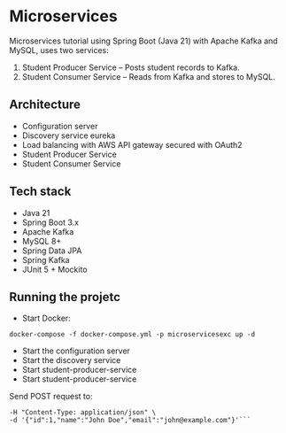 # Microservices

Microservices tutorial using Spring Boot (Java 21) with Apache Kafka and MySQL, uses two services: 

1. Student Producer Service – Posts student records to Kafka. 
2. Student Consumer Service – Reads from Kafka and stores to MySQL.



## Architecture
* Configuration server
* Discovery service eureka
* Load balancing with AWS API gateway secured with OAuth2
* Student Producer Service
* Student Consumer Service

## Tech stack

* Java 21 
* Spring Boot 3.x 
* Apache Kafka 
* MySQL 8+ 
* Spring Data JPA 
* Spring Kafka 
* JUnit 5 + Mockito

## Running the projetc

* Start Docker: 

```docker-compose -f docker-compose.yml -p microservicesexc up -d```

* Start the configuration server
* Start the discovery service
* Start student-producer-service
* Start student-producer-service

Send POST request to:

```curl -X POST http://localhost:8081/students \
-H "Content-Type: application/json" \
-d '{"id":1,"name":"John Doe","email":"john@example.com"}'```